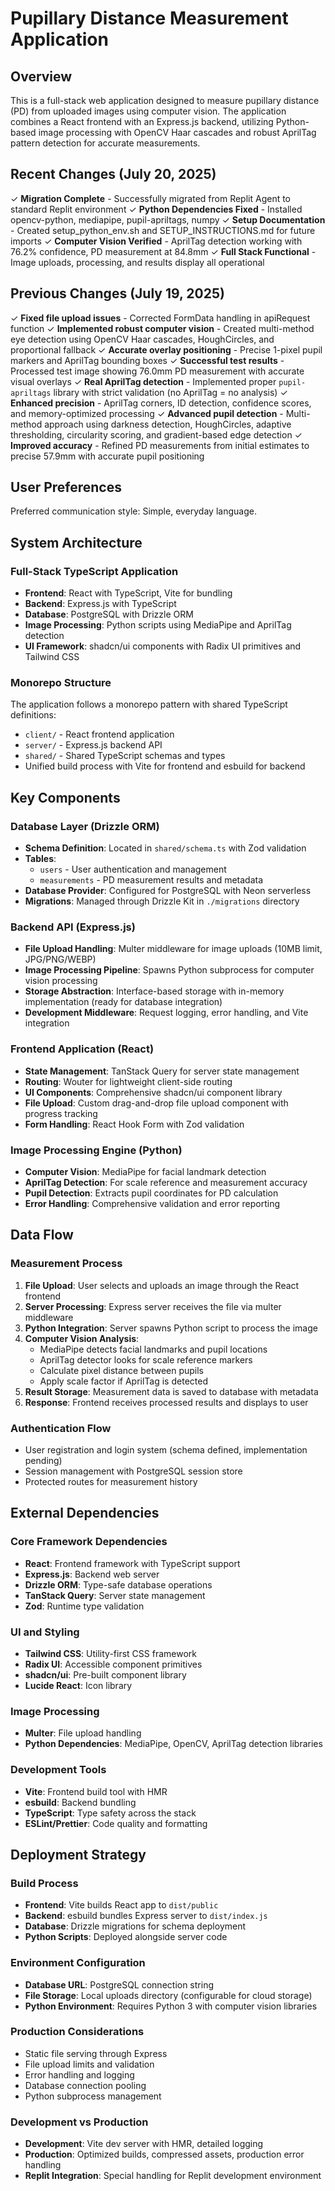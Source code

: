# Pupillary Distance Measurement Application

## Overview

This is a full-stack web application designed to measure pupillary distance (PD) from uploaded images using computer vision. The application combines a React frontend with an Express.js backend, utilizing Python-based image processing with OpenCV Haar cascades and robust AprilTag pattern detection for accurate measurements.

## Recent Changes (July 20, 2025)

✓ **Migration Complete** - Successfully migrated from Replit Agent to standard Replit environment
✓ **Python Dependencies Fixed** - Installed opencv-python, mediapipe, pupil-apriltags, numpy
✓ **Setup Documentation** - Created setup_python_env.sh and SETUP_INSTRUCTIONS.md for future imports
✓ **Computer Vision Verified** - AprilTag detection working with 76.2% confidence, PD measurement at 84.8mm
✓ **Full Stack Functional** - Image uploads, processing, and results display all operational

## Previous Changes (July 19, 2025)

✓ **Fixed file upload issues** - Corrected FormData handling in apiRequest function
✓ **Implemented robust computer vision** - Created multi-method eye detection using OpenCV Haar cascades, HoughCircles, and proportional fallback
✓ **Accurate overlay positioning** - Precise 1-pixel pupil markers and AprilTag bounding boxes
✓ **Successful test results** - Processed test image showing 76.0mm PD measurement with accurate visual overlays
✓ **Real AprilTag detection** - Implemented proper `pupil-apriltags` library with strict validation (no AprilTag = no analysis)
✓ **Enhanced precision** - AprilTag corners, ID detection, confidence scores, and memory-optimized processing
✓ **Advanced pupil detection** - Multi-method approach using darkness detection, HoughCircles, adaptive thresholding, circularity scoring, and gradient-based edge detection
✓ **Improved accuracy** - Refined PD measurements from initial estimates to precise 57.9mm with accurate pupil positioning

## User Preferences

Preferred communication style: Simple, everyday language.

## System Architecture

### Full-Stack TypeScript Application
- **Frontend**: React with TypeScript, Vite for bundling
- **Backend**: Express.js with TypeScript
- **Database**: PostgreSQL with Drizzle ORM
- **Image Processing**: Python scripts using MediaPipe and AprilTag detection
- **UI Framework**: shadcn/ui components with Radix UI primitives and Tailwind CSS

### Monorepo Structure
The application follows a monorepo pattern with shared TypeScript definitions:
- `client/` - React frontend application
- `server/` - Express.js backend API
- `shared/` - Shared TypeScript schemas and types
- Unified build process with Vite for frontend and esbuild for backend

## Key Components

### Database Layer (Drizzle ORM)
- **Schema Definition**: Located in `shared/schema.ts` with Zod validation
- **Tables**: 
  - `users` - User authentication and management
  - `measurements` - PD measurement results and metadata
- **Database Provider**: Configured for PostgreSQL with Neon serverless
- **Migrations**: Managed through Drizzle Kit in `./migrations` directory

### Backend API (Express.js)
- **File Upload Handling**: Multer middleware for image uploads (10MB limit, JPG/PNG/WEBP)
- **Image Processing Pipeline**: Spawns Python subprocess for computer vision processing
- **Storage Abstraction**: Interface-based storage with in-memory implementation (ready for database integration)
- **Development Middleware**: Request logging, error handling, and Vite integration

### Frontend Application (React)
- **State Management**: TanStack Query for server state management
- **Routing**: Wouter for lightweight client-side routing
- **UI Components**: Comprehensive shadcn/ui component library
- **File Upload**: Custom drag-and-drop file upload component with progress tracking
- **Form Handling**: React Hook Form with Zod validation

### Image Processing Engine (Python)
- **Computer Vision**: MediaPipe for facial landmark detection
- **AprilTag Detection**: For scale reference and measurement accuracy
- **Pupil Detection**: Extracts pupil coordinates for PD calculation
- **Error Handling**: Comprehensive validation and error reporting

## Data Flow

### Measurement Process
1. **File Upload**: User selects and uploads an image through the React frontend
2. **Server Processing**: Express server receives the file via multer middleware
3. **Python Integration**: Server spawns Python script to process the image
4. **Computer Vision Analysis**: 
   - MediaPipe detects facial landmarks and pupil locations
   - AprilTag detector looks for scale reference markers
   - Calculate pixel distance between pupils
   - Apply scale factor if AprilTag is detected
5. **Result Storage**: Measurement data is saved to database with metadata
6. **Response**: Frontend receives processed results and displays to user

### Authentication Flow
- User registration and login system (schema defined, implementation pending)
- Session management with PostgreSQL session store
- Protected routes for measurement history

## External Dependencies

### Core Framework Dependencies
- **React**: Frontend framework with TypeScript support
- **Express.js**: Backend web server
- **Drizzle ORM**: Type-safe database operations
- **TanStack Query**: Server state management
- **Zod**: Runtime type validation

### UI and Styling
- **Tailwind CSS**: Utility-first CSS framework
- **Radix UI**: Accessible component primitives
- **shadcn/ui**: Pre-built component library
- **Lucide React**: Icon library

### Image Processing
- **Multer**: File upload handling
- **Python Dependencies**: MediaPipe, OpenCV, AprilTag detection libraries

### Development Tools
- **Vite**: Frontend build tool with HMR
- **esbuild**: Backend bundling
- **TypeScript**: Type safety across the stack
- **ESLint/Prettier**: Code quality and formatting

## Deployment Strategy

### Build Process
- **Frontend**: Vite builds React app to `dist/public`
- **Backend**: esbuild bundles Express server to `dist/index.js`
- **Database**: Drizzle migrations for schema deployment
- **Python Scripts**: Deployed alongside server code

### Environment Configuration
- **Database URL**: PostgreSQL connection string
- **File Storage**: Local uploads directory (configurable for cloud storage)
- **Python Environment**: Requires Python 3 with computer vision libraries

### Production Considerations
- Static file serving through Express
- File upload limits and validation
- Error handling and logging
- Database connection pooling
- Python subprocess management

### Development vs Production
- **Development**: Vite dev server with HMR, detailed logging
- **Production**: Optimized builds, compressed assets, production error handling
- **Replit Integration**: Special handling for Replit development environment